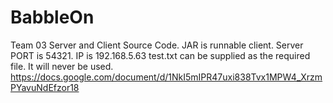 # BabbleOn
Team 03 Server and Client Source Code. JAR is runnable client. Server PORT is 54321. IP is 192.168.5.63  test.txt can be supplied as the required file. It will never be used.
https://docs.google.com/document/d/1NkI5mIPR47uxi838Tvx1MPW4_XrzmPYavuNdEfzor18
